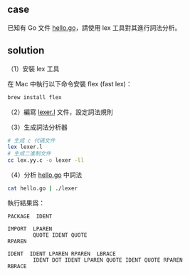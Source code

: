 ## case

已知有 Go 文件 [hello.go](compile_001_flex/hello.go)，請使用 lex 工具對其進行詞法分析。

## solution

（1）安裝 lex 工具

在 Mac 中執行以下命令安裝 flex (fast lex)：

```bash
brew install flex
```

（2）編寫 [lexer.l](compile_001_flex/lexer.l) 文件，設定詞法規則

（3）生成詞法分析器

```bash
# 生成 c 代碼文件
lex lexer.l
# 生成二進制文件
cc lex.yy.c -o lexer -ll
```

（4）分析 [hello.go](compile_001_flex/hello.go) 中詞法

```bash
cat hello.go | ./lexer
```

執行結果爲：

```
PACKAGE  IDENT 

IMPORT  LPAREN 
        QUOTE IDENT QUOTE 
RPAREN 

IDENT  IDENT LPAREN RPAREN  LBRACE 
        IDENT DOT IDENT LPAREN QUOTE IDENT QUOTE RPAREN 
RBRACE 
```
